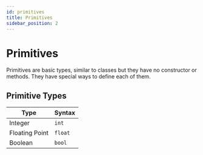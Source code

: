 ```yaml
---
id: primitives
title: Primitives
sidebar_position: 2
---
```


# Primitives

Primitives are basic types, similar to classes but they have no constructor or methods. 
They have special ways to define each of them.

## Primitive Types

| Type           | Syntax  |
|----------------|---------|
| Integer        | `int`   |
| Floating Point | `float` |
| Boolean        | `bool`  |
